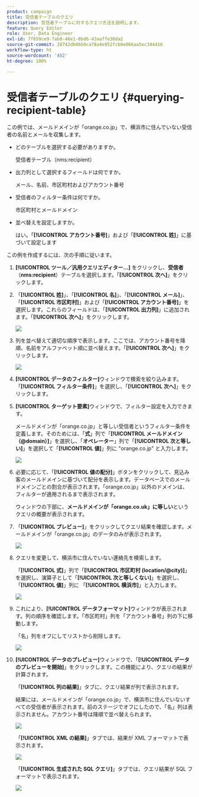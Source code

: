 ```yaml
---
product: campaign
title: 受信者テーブルのクエリ
description: 受信者テーブルに対するクエリ方法を説明します。
feature: Query Editor
role: User, Data Engineer
exl-id: 7f859ce9-7ab8-46e1-8bd6-43aaffe30da2
source-git-commit: 28742db06b9ca78a4e952fcb0e066aa5ec344416
workflow-type: ht
source-wordcount: '452'
ht-degree: 100%

---
```


# 受信者テーブルのクエリ {#querying-recipient-table}



この例では、メールドメインが「orange.co.jp」で、横浜市に住んでいない受信者の名前とメールを収集します。

* どのテーブルを選択する必要がありますか。

  受信者テーブル（nms:recipient）

* 出力列として選択するフィールドは何ですか。

  メール、名前、市区町村およびアカウント番号

* 受信者のフィルター条件は何ですか。

  市区町村とメールドメイン

* 並べ替えを設定しますか。

  はい。「**[!UICONTROL アカウント番号]**」および「**[!UICONTROL 姓]**」に基づいて設定します

この例を作成するには、次の手順に従います。

1. **[!UICONTROL ツール／汎用クエリエディター...]** をクリックし、**受信者**（**nms:recipient**）テーブルを選択します。「**[!UICONTROL 次へ]**」をクリックします。
1. 「**[!UICONTROL 姓]**」、「**[!UICONTROL 名]**」、「**[!UICONTROL メール]**」、「**[!UICONTROL 市区町村]**」および「**[!UICONTROL アカウント番号]**」を選択します。これらのフィールドは、「**[!UICONTROL 出力列]**」に追加されます。「**[!UICONTROL 次へ]**」をクリックします。

   ![](assets/query_editor_03.png)

1. 列を並べ替えて適切な順序で表示します。ここでは、アカウント番号を降順、名前をアルファベット順に並べ替えます。「**[!UICONTROL 次へ]**」をクリックします。

   ![](assets/query_editor_04.png)

1. **[!UICONTROL データのフィルター]**&#x200B;ウィンドウで検索を絞り込みます。「**[!UICONTROL フィルター条件]**」を選択し、「**[!UICONTROL 次へ]**」をクリックします。
1. **[!UICONTROL ターゲット要素]**&#x200B;ウィンドウで、フィルター設定を入力できます。

   メールドメインが「orange.co.jp」と等しい受信者というフィルター条件を定義します。そのためには、「**式**」列で「**[!UICONTROL メールドメイン（@domain）]**」を選択し、「**オペレーター**」列で「**[!UICONTROL 次と等しい]**」を選択して「**[!UICONTROL 値]**」列に &quot;orange.co.jp&quot; と入力します。

   ![](assets/query_editor_05.png)

1. 必要に応じて、「**[!UICONTROL 値の配分]**」ボタンをクリックして、見込み客のメールドメインに基づいて配分を表示します。データベースでのメールドメインごとの割合が表示されます。「orange.co.jp」以外のドメインは、フィルターが適用されるまで表示されます。

   ウィンドウの下部に、**メールドメインが「orange.co.uk」に等しい**&#x200B;というクエリの概要が表示されます。

1. 「**[!UICONTROL プレビュー]**」をクリックしてクエリ結果を確認します。メールドメインが「orange.co.jp」のデータのみが表示されます。

   ![](assets/query_editor_nveau_17.png)

1. クエリを変更して、横浜市に住んでいない連絡先を検索します。

   「**[!UICONTROL 式]**」列で「**[!UICONTROL 市区町村 (location/@city)]**」を選択し、演算子として「**[!UICONTROL 次と等しくない]**」を選択し、「**[!UICONTROL 値]**」列に 「**[!UICONTROL 横浜市]**」と入力します。

   ![](assets/query_editor_08.png)

1. これにより、**[!UICONTROL データフォーマット]**&#x200B;ウィンドウが表示されます。列の順序を確認します。「市区町村」列を「アカウント番号」列の下に移動します。

   「名」列をオフにしてリストから削除します。

   ![](assets/query_editor_nveau_15.png)

1. **[!UICONTROL データのプレビュー]**&#x200B;ウィンドウで、「**[!UICONTROL データのプレビューを開始]**」をクリックします。この機能により、クエリの結果が計算されます。

   「**[!UICONTROL 列の結果]**」タブに、クエリ結果が列で表示されます。

   結果には、メールドメインが「orange.co.jp」で、横浜市に住んでいないすべての受信者が表示されます。前のステージでオフにしたので、「名」列は表示されません。アカウント番号は降順で並べ替えられます。

   ![](assets/query_editor_nveau_12.png)

   「**[!UICONTROL XML の結果]**」タブでは、結果が XML フォーマットで表示されます。

   ![](assets/query_editor_nveau_13.png)

   「**[!UICONTROL 生成された SQL クエリ]**」タブでは、クエリ結果が SQL フォーマットで表示されます。

   ![](assets/query_editor_nveau_14.png)
